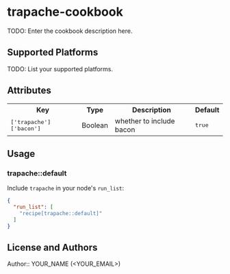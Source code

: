 # trapache-cookbook

TODO: Enter the cookbook description here.

## Supported Platforms

TODO: List your supported platforms.

## Attributes

<table>
  <tr>
    <th>Key</th>
    <th>Type</th>
    <th>Description</th>
    <th>Default</th>
  </tr>
  <tr>
    <td><tt>['trapache']['bacon']</tt></td>
    <td>Boolean</td>
    <td>whether to include bacon</td>
    <td><tt>true</tt></td>
  </tr>
</table>

## Usage

### trapache::default

Include `trapache` in your node's `run_list`:

```json
{
  "run_list": [
    "recipe[trapache::default]"
  ]
}
```

## License and Authors

Author:: YOUR_NAME (<YOUR_EMAIL>)

